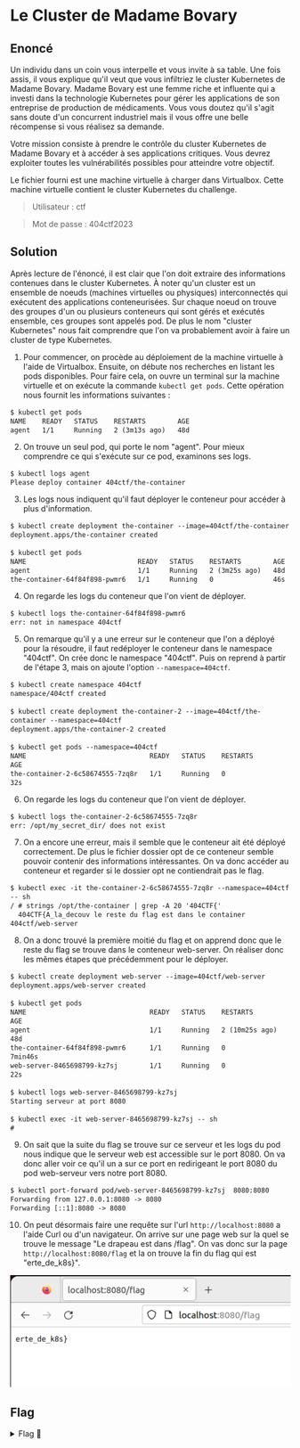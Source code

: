 # Le Cluster de Madame Bovary

## Enoncé
Un individu dans un coin vous interpelle et vous invite à sa table. Une fois assis, il vous explique qu'il veut que vous infiltriez le cluster Kubernetes de Madame Bovary. Madame Bovary est une femme riche et influente qui a investi dans la technologie Kubernetes pour gérer les applications de son entreprise de production de médicaments. Vous vous doutez qu'il s'agit sans doute d'un concurrent industriel mais il vous offre une belle récompense si vous réalisez sa demande.

Votre mission consiste à prendre le contrôle du cluster Kubernetes de Madame Bovary et à accéder à ses applications critiques. Vous devrez exploiter toutes les vulnérabilités possibles pour atteindre votre objectif.

Le fichier fourni est une machine virtuelle à charger dans Virtualbox. Cette machine virtuelle contient le cluster Kubernetes du challenge.

> Utilisateur : ctf

> Mot de passe : 404ctf2023


## Solution

Après lecture de l'énoncé, il est clair que l'on doit extraire des informations contenues dans le cluster Kubernetes. À noter qu'un cluster est un ensemble de noeuds (machines virtuelles ou physiques) interconnectés qui exécutent des applications conteneurisées. Sur chaque noeud on trouve des groupes d'un ou plusieurs conteneurs qui sont gérés et exécutés ensemble, ces groupes sont appelés pod. De plus le nom "cluster Kubernetes" nous fait comprendre que l'on va probablement avoir à faire un cluster de type Kubernetes. 

1. Pour commencer, on procède au déploiement de la machine virtuelle à l'aide de Virtualbox. Ensuite, on débute nos recherches en listant les pods disponibles. Pour faire cela, on ouvre un terminal sur la machine virtuelle et on exécute la commande `kubectl get pods`. Cette opération nous fournit les informations suivantes :

```
$ kubectl get pods
NAME    READY   STATUS    RESTARTS        AGE
agent   1/1     Running   2 (3m13s ago)   48d
```

2. On trouve un seul pod, qui porte le nom "agent". Pour mieux comprendre ce qui s'exécute sur ce pod, examinons ses logs.

```
$ kubectl logs agent
Please deploy container 404ctf/the-container
```

3. Les logs nous indiquent qu'il faut déployer le conteneur pour accéder à plus d'information.

```
$ kubectl create deployment the-container --image=404ctf/the-container
deployment.apps/the-container created

$ kubectl get pods
NAME                            READY   STATUS    RESTARTS        AGE
agent                           1/1     Running   2 (3m25s ago)   48d
the-container-64f84f898-pwmr6   1/1     Running   0               46s
``` 

4. On regarde les logs du conteneur que l'on vient de déployer.

```
$ kubectl logs the-container-64f84f898-pwmr6
err: not in namespace 404ctf
```

5. On remarque qu'il y a une erreur sur le conteneur que l'on a déployé pour la résoudre, il faut redéployer le conteneur dans le namespace "404ctf". On crée donc le namespace "404ctf".
Puis on reprend à partir de l'étape 3, mais on ajoute l'option `--namespace=404ctf`.

```
$ kubectl create namespace 404ctf
namespace/404ctf created

$ kubectl create deployment the-container-2 --image=404ctf/the-container --namespace=404ctf
deployment.apps/the-container-2 created

$ kubectl get pods --namespace=404ctf
NAME                               READY   STATUS    RESTARTS        AGE
the-container-2-6c58674555-7zq8r   1/1     Running   0               32s
``` 

6. On regarde les logs du conteneur que l'on vient de déployer.

```
$ kubectl logs the-container-2-6c58674555-7zq8r
err: /opt/my_secret_dir/ does not exist
```

7. On a encore une erreur, mais il semble que le conteneur ait été déployé correctement. De plus le fichier dossier opt de ce conteneur semble pouvoir contenir des informations intéressantes. On va donc accéder au conteneur et regarder si le dossier opt ne contiendrait pas le flag.

```
$ kubectl exec -it the-container-2-6c58674555-7zq8r --namespace=404ctf -- sh
/ # strings /opt/the-container | grep -A 20 '404CTF{'
  404CTF{A_la_decouv le reste du flag est dans le container 404ctf/web-server
```

8. On a donc trouvé la première moitié du flag et on apprend donc que le reste du flag se trouve dans le conteneur web-server.
On réaliser donc les mêmes étapes que précédemment pour le déployer.

```
$ kubectl create deployment web-server --image=404ctf/web-server
deployment.apps/web-server created

$ kubectl get pods
NAME                               READY   STATUS    RESTARTS         AGE
agent                              1/1     Running   2 (10m25s ago)   48d
the-container-64f84f898-pwmr6      1/1     Running   0                7min46s
web-server-8465698799-kz7sj        1/1     Running   0                22s

$ kubectl logs web-server-8465698799-kz7sj
Starting serveur at port 8080

$ kubectl exec -it web-server-8465698799-kz7sj -- sh
#
```

9. On sait que la suite du flag se trouve sur ce serveur et les logs du pod nous indique que le serveur web est accessible sur le port 8080. On va donc aller voir ce qu'il un a sur ce port en redirigeant le port 8080 du pod web-serveur vers notre port 8080.

```
$ kubectl port-forward pod/web-server-8465698799-kz7sj  8080:8080
Forwarding from 127.0.0.1:8080 -> 8080
Forwarding [::1]:8080 -> 8080
```

10. On peut désormais faire une requête sur l'url `http://localhost:8080` a l'aide Curl ou d'un navigateur. On arrive sur une page web sur la quel se trouve le message "Le drapeau est dans /flag". On vas donc sur la page `http://localhost:8080/flag` et la on trouve la fin du flag qui est "erte_de_k8s}".

<p align="center"><img src="la fin du flag.png" alt="La fin du flag" width="750"></p>

## Flag

<details>
<summary> Flag 🚩</summary>

```
404CTF{A_la_decouverte_de_k8s}
```
